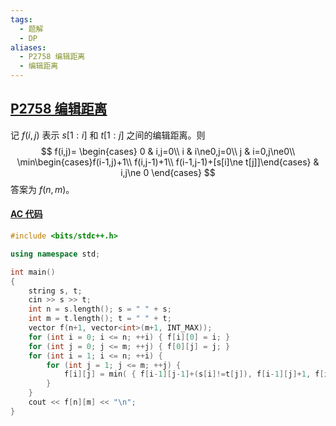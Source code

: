 ```yaml
---
tags:
  - 题解
  - DP
aliases:
  - P2758 编辑距离
  - 编辑距离
---
```

## [P2758 编辑距离](https://www.luogu.com.cn/problem/P2758)

记 $f(i,j)$ 表示 $s[1:i]$ 和 $t[1:j]$ 之间的编辑距离。则
$$
f(i,j)=
\begin{cases}
0 & i,j=0\\
i & i\ne0,j=0\\
j & i=0,j\ne0\\
\min\begin{cases}f(i-1,j)+1\\ f(i,j-1)+1\\ f(i-1,j-1)+[s[i]\ne t[j]]\end{cases} & i,j\ne 0
\end{cases}
$$
答案为 $f(n,m)$。

#### [AC 代码](https://www.luogu.com.cn/record/198565995)

```cpp
#include <bits/stdc++.h>

using namespace std;

int main()
{
    string s, t;
    cin >> s >> t;
    int n = s.length(); s = " " + s;
    int m = t.length(); t = " " + t;
    vector f(n+1, vector<int>(m+1, INT_MAX));
    for (int i = 0; i <= n; ++i) { f[i][0] = i; }
    for (int j = 0; j <= m; ++j) { f[0][j] = j; }
    for (int i = 1; i <= n; ++i) {
        for (int j = 1; j <= m; ++j) {
            f[i][j] = min( { f[i-1][j-1]+(s[i]!=t[j]), f[i-1][j]+1, f[i][j-1]+1 } );
        }
    }
    cout << f[n][m] << "\n";
}
```
